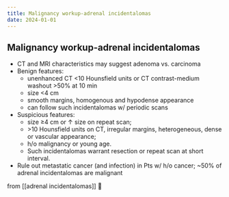 ```yaml
---
title: Malignancy workup-adrenal incidentalomas
date: 2024-01-01
---
```


## Malignancy workup-adrenal incidentalomas

- CT and MRI characteristics may suggest adenoma vs. carcinoma
- Benign features:
  - unenhanced CT <10 Hounsfield units or CT contrast-medium washout >50% at 10 min
  - size <4 cm
  - smooth margins, homogenous and hypodense appearance
  - can follow such incidentalomas w/ periodic scans
- Suspicious features:
  - size ≥4 cm or ↑ size on repeat scan;
  - \>10 Hounsfield units on CT, irregular margins, heterogeneous, dense or vascular appearance;
  - h/o malignancy or young age.
  - Such incidentalomas warrant resection or repeat scan at short interval.
- Rule out metastatic cancer (and infection) in Pts w/ h/o cancer; ~50% of adrenal incidentalomas are malignant

from [[adrenal incidentalomas]] 󰒖
